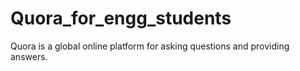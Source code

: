 # Quora_for_engg_students
Quora is a global online platform for asking questions and providing answers.
